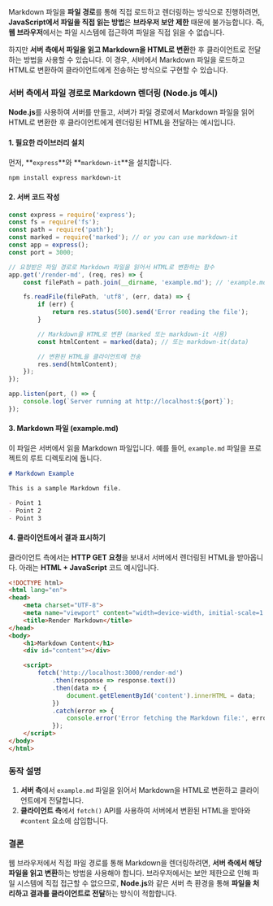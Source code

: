 Markdown 파일을 **파일 경로**를 통해 직접 로드하고 렌더링하는 방식으로 진행하려면, **JavaScript에서 파일을 직접 읽는 방법**은 **브라우저 보안 제한** 때문에 불가능합니다. 즉, **웹 브라우저**에서는 파일 시스템에 접근하여 파일을 직접 읽을 수 없습니다.

하지만 **서버 측에서 파일을 읽고 Markdown을 HTML로 변환**한 후 클라이언트로 전달하는 방법을 사용할 수 있습니다. 이 경우, 서버에서 Markdown 파일을 로드하고 HTML로 변환하여 클라이언트에게 전송하는 방식으로 구현할 수 있습니다.

### **서버 측에서 파일 경로로 Markdown 렌더링 (Node.js 예시)**

**Node.js**를 사용하여 서버를 만들고, 서버가 파일 경로에서 Markdown 파일을 읽어 HTML로 변환한 후 클라이언트에게 렌더링된 HTML을 전달하는 예시입니다.

#### 1. **필요한 라이브러리 설치**
먼저, **`express`**와 **`markdown-it`**을 설치합니다.

```bash
npm install express markdown-it
```

#### 2. **서버 코드 작성**

```javascript
const express = require('express');
const fs = require('fs');
const path = require('path');
const marked = require('marked'); // or you can use markdown-it
const app = express();
const port = 3000;

// 요청받은 파일 경로로 Markdown 파일을 읽어서 HTML로 변환하는 함수
app.get('/render-md', (req, res) => {
    const filePath = path.join(__dirname, 'example.md'); // 'example.md' 파일 경로 설정

    fs.readFile(filePath, 'utf8', (err, data) => {
        if (err) {
            return res.status(500).send('Error reading the file');
        }

        // Markdown을 HTML로 변환 (marked 또는 markdown-it 사용)
        const htmlContent = marked(data); // 또는 markdown-it(data)

        // 변환된 HTML을 클라이언트에 전송
        res.send(htmlContent);
    });
});

app.listen(port, () => {
    console.log(`Server running at http://localhost:${port}`);
});
```

#### 3. **Markdown 파일 (example.md)**

이 파일은 서버에서 읽을 Markdown 파일입니다. 예를 들어, `example.md` 파일을 프로젝트의 루트 디렉토리에 둡니다.

```markdown
# Markdown Example

This is a sample Markdown file.

- Point 1
- Point 2
- Point 3
```

#### 4. **클라이언트에서 결과 표시하기**

클라이언트 측에서는 **HTTP GET 요청**을 보내서 서버에서 렌더링된 HTML을 받아옵니다. 아래는 **HTML + JavaScript** 코드 예시입니다.

```html
<!DOCTYPE html>
<html lang="en">
<head>
    <meta charset="UTF-8">
    <meta name="viewport" content="width=device-width, initial-scale=1.0">
    <title>Render Markdown</title>
</head>
<body>
    <h1>Markdown Content</h1>
    <div id="content"></div>

    <script>
        fetch('http://localhost:3000/render-md')
            .then(response => response.text())
            .then(data => {
                document.getElementById('content').innerHTML = data;
            })
            .catch(error => {
                console.error('Error fetching the Markdown file:', error);
            });
    </script>
</body>
</html>
```

### **동작 설명**
1. **서버 측**에서 `example.md` 파일을 읽어서 Markdown을 HTML로 변환하고 클라이언트에게 전달합니다.
2. **클라이언트 측**에서 `fetch()` API를 사용하여 서버에서 변환된 HTML을 받아와 `#content` 요소에 삽입합니다.

### **결론**
웹 브라우저에서 직접 파일 경로를 통해 Markdown을 렌더링하려면, **서버 측에서 해당 파일을 읽고 변환**하는 방법을 사용해야 합니다. 브라우저에서는 보안 제한으로 인해 파일 시스템에 직접 접근할 수 없으므로, **Node.js**와 같은 서버 측 환경을 통해 **파일을 처리하고 결과를 클라이언트로 전달**하는 방식이 적합합니다.
